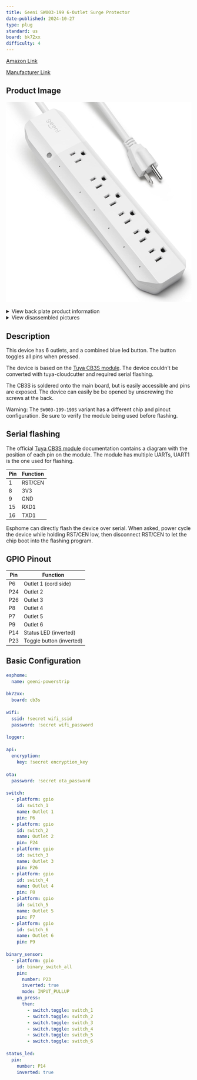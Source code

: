 ```yaml
---
title: Geeni SW003-199 6-Outlet Surge Protector
date-published: 2024-10-27
type: plug
standard: us
board: bk72xx
difficulty: 4
---
```


[Amazon Link](https://www.amazon.com/dp/B07DB3W915)

[Manufacturer Link](https://mygeeni.com/collections/surge-protectors/products/geeni-gn-sw003-199-surge-smart-protector-white?variant=21552685711439)

## Product Image

![Geeni 6-Outlet Surge Protector](image.jpg)

<details>
  <summary>View back plate product information</summary>

![Back](back.jpg)

</details>

<details>
  <summary>View disassembled pictures</summary>

![Opened](opened.jpg)
![CB3S](cb3s.jpg)

</details>

## Description

This device has 6 outlets, and a combined blue led button. The button toggles all pins when pressed.

The device is based on the [Tuya CB3S module](https://developer.tuya.com/en/docs/iot/cb3s?id=Kai94mec0s076). The device couldn't be converted with tuya-cloudcutter and required serial flashing.

The CB3S is soldered onto the main board, but is easily accessible and pins are exposed. The device can easily be be opened by unscrewing the screws at the back.

Warning: The `SW003-199-199S` variant has a different chip and pinout configuration. Be sure to verify the module being used before flashing.

## Serial flashing

The official [Tuya CB3S module](https://developer.tuya.com/en/docs/iot/cb3s?id=Kai94mec0s076) documentation contains a diagram with the position of each pin on the module. The module has multiple UARTs, UART1 is the one used for flashing.

| Pin | Function |
| --- | -------- |
| 1   | RST/CEN  |
| 8   | 3V3      |
| 9   | GND      |
| 15  | RXD1     |
| 16  | TXD1     |

Esphome can directly flash the device over serial. When asked, power cycle the device while holding RST/CEN low, then disconnect RST/CEN to let the chip boot into the flashing program.

## GPIO Pinout

| Pin | Function                 |
| --- | ------------------------ |
| P6  | Outlet 1 (cord side)     |
| P24 | Outlet 2                 |
| P26 | Outlet 3                 |
| P8  | Outlet 4                 |
| P7  | Outlet 5                 |
| P9  | Outlet 6                 |
| P14 | Status LED (inverted)    |
| P23 | Toggle button (inverted) |

## Basic Configuration

```yaml
esphome:
  name: geeni-powerstrip

bk72xx:
  board: cb3s

wifi:
  ssid: !secret wifi_ssid
  password: !secret wifi_password

logger:

api:
  encryption:
    key: !secret encryption_key

ota:
  password: !secret ota_password

switch:
  - platform: gpio
    id: switch_1
    name: Outlet 1
    pin: P6
  - platform: gpio
    id: switch_2
    name: Outlet 2
    pin: P24
  - platform: gpio
    id: switch_3
    name: Outlet 3
    pin: P26
  - platform: gpio
    id: switch_4
    name: Outlet 4
    pin: P8
  - platform: gpio
    id: switch_5
    name: Outlet 5
    pin: P7
  - platform: gpio
    id: switch_6
    name: Outlet 6
    pin: P9

binary_sensor:
  - platform: gpio
    id: binary_switch_all
    pin:
      number: P23
      inverted: true
      mode: INPUT_PULLUP
    on_press:
      then:
        - switch.toggle: switch_1
        - switch.toggle: switch_2
        - switch.toggle: switch_3
        - switch.toggle: switch_4
        - switch.toggle: switch_5
        - switch.toggle: switch_6

status_led:
  pin:
    number: P14
    inverted: true
```